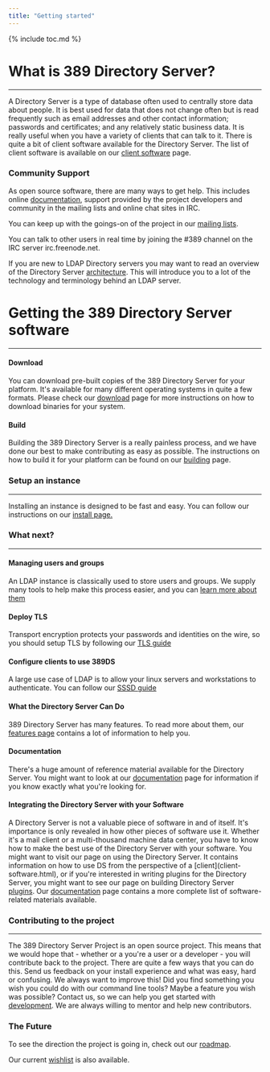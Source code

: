 ```yaml
---
title: "Getting started"
---
```


{% include toc.md %}

# What is 389 Directory Server?
-------------------------------

A Directory Server is a type of database often used to centrally store data about people. It is best
used for data that does not change often but is read frequently such as email addresses and other
contact information; passwords and certificates; and any relatively static business data. It is
really useful when you have a variety of clients that can talk to it. There is quite a bit of client
software available for the Directory Server. The list of client software is available on our
[client software](FAQ/client-software.html) page.

### Community Support

As open source software, there are many ways to get help. This includes online
[documentation](documentation.html), support provided by the project developers and community in the
mailing lists and online chat sites in IRC.

You can keep up with the goings-on of the project in our [mailing lists](mailing-lists.html).

You can talk to other users in real time by joining the \#389 channel on the IRC server irc.freenode.net.

If you are new to LDAP Directory servers you may want to read an overview of the Directory Server
[architecture](design/architecture.html). This will introduce you to a lot of the technology and
terminology behind an LDAP server.

# Getting the 389 Directory Server software
-------------------------------------------

#### Download

You can download pre-built copies of the 389 Directory Server for your platform. It's available for
many different operating systems in quite a few formats. Please check our [download](../download.html)
page for more instructions on how to download binaries for your system.

#### Build

Building the 389 Directory Server is a really painless process, and we have done our best to make
contributing as easy as possible. The instructions on how to build it for your platform can be found
on our [building](../development/building.html) page.

### Setup an instance
---------------------

Installing an instance is designed to be fast and easy. You can follow our instructions on our
[install page.](../howto-install-389.html)


### What next?
--------------

#### Managing users and groups

An LDAP instance is classically used to store users and groups. We supply many tools to help
make this process easier, and you can [learn more about them](../howto-users-and-groups.html)

#### Deploy TLS

Transport encryption protects your passwords and identities on the wire, so you should setup
TLS by following our [TLS guide](../howto-ssl.html)

#### Configure clients to use 389DS

A large use case of LDAP is to allow your linux servers and workstations to authenticate. You can
follow our [SSSD guide](../howto-sssd.html)

#### What the Directory Server Can Do

389 Directory Server has many features. To read more about them, our [features page](features.html) contains
a lot of information to help you.

#### Documentation

There's a huge amount of reference material available for the Directory Server. You might want to look at our [documentation](../documentation.html) page for information if you know exactly what you're looking for.

#### Integrating the Directory Server with your Software

A Directory Server is not a valuable piece of software in and of itself. It's importance is only revealed in how other pieces of software use it. Whether it's a mail client or a multi-thousand machine data center, you have to know how to make the best use of the Directory Server with your software. You might want to visit our page on using the Directory Server. It contains information on how to use DS from the perspective of a [client](client- software.html), or if you're interested in writing plugins for the Directory Server, you might want to see our page on building Directory Server [plugins](../design/plugins.html). Our [documentation](../documentation.html) page contains a more complete list of software-related materials available.

### Contributing to the project
-------------------------------

The 389 Directory Server Project is an open source project. This means that we would hope that -
whether or a you're a user or a developer - you will contribute back to the project. There are quite
a few ways that you can do this. Send us feedback on your install experience and what was easy, hard
or confusing. We always want to improve this! Did you find something you wish you could do with
our command line tools? Maybe a feature you wish was possible? Contact us, so we can help you
get started with [development](../development.html). We are always willing to mentor and help new
contributors.

### The Future

To see the direction the project is going in, check out our [roadmap](FAQ/roadmap.html).

Our current [wishlist](FAQ/wishlist.html) is also available.

